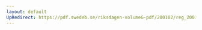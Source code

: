```yaml
---
layout: default
UpRedirect: https://pdf.swedeb.se/riksdagen-volumeG-pdf/200102/reg_200102/reg_200102_0107.pdf
---
```

